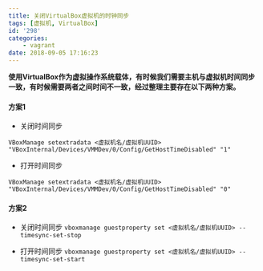 ```yaml
---
title: 关闭VirtualBox虚拟机的时钟同步
tags: [虚拟机, VirtualBox]
id: '298'
categories:
    - vagrant
date: 2018-09-05 17:16:23
---
```


**使用VirtualBox作为虚拟操作系统载体，有时候我们需要主机与虚拟机时间同步一致，有时候需要两者之间时间不一致，经过整理主要存在以下两种方案。**

#### 方案1

*   关闭时间同步

```shell
VBoxManage setextradata <虚拟机名/虚拟机UUID> "VBoxInternal/Devices/VMMDev/0/Config/GetHostTimeDisabled" "1"
```

*   打开时间同步

```shell
VBoxManage setextradata <虚拟机名/虚拟机UUID> "VBoxInternal/Devices/VMMDev/0/Config/GetHostTimeDisabled" "0"
```

#### 方案2

*   关闭时间同步 `vboxmanage guestproperty set <虚拟机名/虚拟机UUID> --timesync-set-stop`
    
*   打开时间同步 `vboxmanage guestproperty set <虚拟机名/虚拟机UUID> --timesync-set-start`